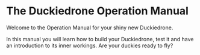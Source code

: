 # The Duckiedrone Operation Manual

Welcome to the Operation Manual for your shiny new Duckiedrone.

In this manual you will learn how to build your Duckiedrone, test it and have an introduction to its inner workings. Are your duckies ready to fly?

```{tableofcontents}
```
